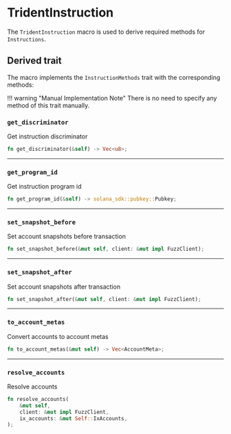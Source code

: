 # TridentInstruction

The `TridentInstruction` macro is used to derive required methods for `Instructions`.


## Derived trait

The macro implements the `InstructionMethods` trait with the corresponding methods:

!!! warning "Manual Implementation Note"
    There is no need to specify any method of this trait manually.

### `get_discriminator`

Get instruction discriminator

```rust
fn get_discriminator(&self) -> Vec<u8>;
```

---

### `get_program_id`

Get instruction program id

```rust
fn get_program_id(&self) -> solana_sdk::pubkey::Pubkey;
```

---

### `set_snapshot_before`

Set account snapshots before transaction

```rust
fn set_snapshot_before(&mut self, client: &mut impl FuzzClient);
```

---

### `set_snapshot_after`

Set account snapshots after transaction

```rust
fn set_snapshot_after(&mut self, client: &mut impl FuzzClient);
```

---

### `to_account_metas`

Convert accounts to account metas

```rust
fn to_account_metas(&mut self) -> Vec<AccountMeta>;
```

---

### `resolve_accounts`

Resolve accounts

```rust
fn resolve_accounts(
    &mut self,
    client: &mut impl FuzzClient,
    ix_accounts: &mut Self::IxAccounts,
);
```

